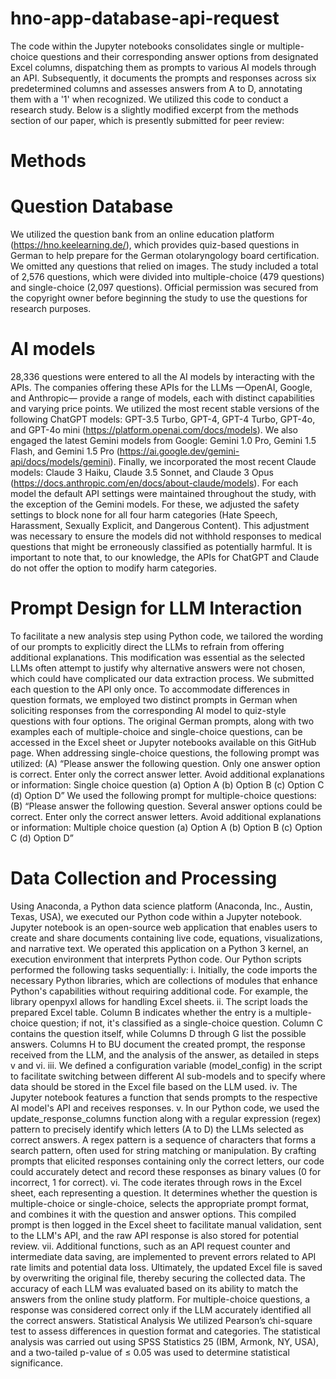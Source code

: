 # hno-app-database-api-request
The code within the Jupyter notebooks consolidates single or multiple-choice questions and their corresponding answer options from designated Excel columns, dispatching them as prompts to various AI models through an API. Subsequently, it documents the prompts and responses across six predetermined columns and assesses answers from A to D, annotating them with a '1' when recognized.
We utilized this code to conduct a research study. Below is a slightly modified excerpt from the methods section of our paper, which is presently submitted for peer review:
# Methods
# Question Database
We utilized the question bank from an online education platform (https://hno.keelearning.de/), which provides quiz-based questions in German to help prepare for the German otolaryngology board certification. We omitted any questions that relied on images. The study included a total of 2,576 questions, which were divided into multiple-choice (479 questions) and single-choice (2,097 questions). Official permission was secured from the copyright owner before beginning the study to use the questions for research purposes.	
# AI models
28,336 questions were entered to all the AI models by interacting with the APIs. The companies offering these APIs for the LLMs  —OpenAI, Google, and Anthropic— provide a range of models, each with distinct capabilities and varying price points.  We utilized the most recent stable versions of the following ChatGPT models: GPT-3.5 Turbo, GPT-4, GPT-4 Turbo, GPT-4o, and GPT-4o mini (https://platform.openai.com/docs/models). We also engaged the latest Gemini models from Google: Gemini 1.0 Pro, Gemini 1.5 Flash, and Gemini 1.5 Pro (https://ai.google.dev/gemini-api/docs/models/gemini). Finally, we incorporated the most recent Claude models: Claude 3 Haiku, Claude 3.5 Sonnet, and Claude 3 Opus (https://docs.anthropic.com/en/docs/about-claude/models).
For each model the default API settings were maintained throughout the study, with the exception of the Gemini models. For these, we adjusted the safety settings to block none for all four harm categories (Hate Speech, Harassment, Sexually Explicit, and Dangerous Content). This adjustment was necessary to ensure the models did not withhold responses to medical questions that might be erroneously classified as potentially harmful. It is important to note that, to our knowledge, the APIs for ChatGPT and Claude do not offer the option to modify harm categories.
# Prompt Design for LLM Interaction
To facilitate a new analysis step using Python code, we tailored the wording of our prompts to explicitly direct the LLMs to refrain from offering additional explanations. This modification was essential as the selected LLMs often attempt to justify why alternative answers were not chosen, which could have complicated our data extraction process. 
We submitted each question to the API only once. To accommodate differences in question formats, we employed two distinct prompts in German when soliciting responses from the corresponding AI model to quiz-style questions with four options. The original German prompts, along with two examples each of multiple-choice and single-choice questions, can be accessed in the Excel sheet or Jupyter notebooks available on this GitHub page.
When addressing single-choice questions, the following prompt was utilized:
(A) “Please answer the following question. Only one answer option is correct. Enter only the correct answer letter. Avoid additional explanations or information:
Single choice question 
(a) Option A
(b) Option B
(c) Option C
(d) Option D”
We used the following prompt for multiple-choice questions:
(B) “Please answer the following question. Several answer options could be correct. Enter only the correct answer letters. Avoid additional explanations or information:
Multiple choice question
(a) Option A
(b) Option B
(c) Option C
(d) Option D”	
# Data Collection and Processing
Using Anaconda, a Python data science platform (Anaconda, Inc., Austin, Texas, USA), we executed our Python code within a Jupyter notebook. Jupyter notebook is an open-source web application that enables users to create and share documents containing live code, equations, visualizations, and narrative text. We operated this application on a Python 3 kernel, an execution environment that interprets Python code. Our Python scripts performed the following tasks sequentially:
i.	Initially, the code imports the necessary Python libraries, which are collections of modules that enhance Python's capabilities without requiring additional code. For example, the library openpyxl allows for handling Excel sheets.
ii.	The script loads the prepared Excel table. Column B indicates whether the entry is a multiple-choice question; if not, it's classified as a single-choice question. Column C contains the question itself, while Columns D through G list the possible answers. Columns H to BU document the created prompt, the response received from the LLM, and the analysis of the answer, as detailed in steps v and vi.
iii.	We defined a configuration variable (model_config) in the script to facilitate switching between different AI sub-models and to specify where data should be stored in the Excel file based on the LLM used.
iv.	The Jupyter notebook features a function that sends prompts to the respective AI model's API and receives responses.
v.	In our Python code, we used the update_response_columns function along with a regular expression (regex) pattern to precisely identify which letters (A to D) the LLMs selected as correct answers. A regex pattern is a sequence of characters that forms a search pattern, often used for string matching or manipulation. By crafting prompts that elicited responses containing only the correct letters, our code could accurately detect and record these responses as binary values (0 for incorrect, 1 for correct).
vi.	The code iterates through rows in the Excel sheet, each representing a question. It determines whether the question is multiple-choice or single-choice, selects the appropriate prompt format, and combines it with the question and answer options. This compiled prompt is then logged in the Excel sheet to facilitate manual validation, sent to the LLM's API, and the raw API response is also stored for potential review.
vii.	Additional functions, such as an API request counter and intermediate data saving, are implemented to prevent errors related to API rate limits and potential data loss. Ultimately, the updated Excel file is saved by overwriting the original file, thereby securing the collected data.
The accuracy of each LLM was evaluated based on its ability to match the answers from the online study platform. For multiple-choice questions, a response was considered correct only if the LLM accurately identified all the correct answers.
Statistical Analysis
We utilized Pearson’s chi-square test to assess differences in question format and categories. The statistical analysis was carried out using SPSS Statistics 25 (IBM, Armonk, NY, USA), and a two-tailed p-value of ≤ 0.05 was used to determine statistical significance.
